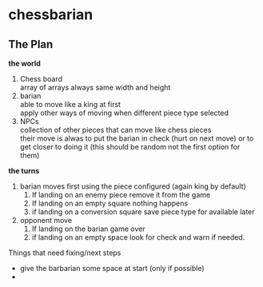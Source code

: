 # chessbarian

**The Plan**
 - 
**the world**
1. Chess board <br>
    array of arrays always same width and height <br>
2. barian <br>
    able to move like a king at first <br>
    apply other ways of moving when different piece type selected<br>
3. NPCs<br>
    collection of other pieces that can move like chess pieces<br>
    their move is alwas to put the barian in check (hurt on next move) or to get closer to doing it (this should be random not the first option for them)<br>

**the turns**
1. barian moves first using the piece configured (again king by default)
    1. If landing on an enemy piece remove it from the game
    2. If landing on an empty square nothing happens
    3. if landing on a conversion square save piece type for available later
2. opponent move 
    1. If landing on the barian game over
    2. if landing on an empty space look for check and warn if needed.
    

Things that need fixing/next steps <br>
- give the barbarian some space at start (only if possible)
- 
